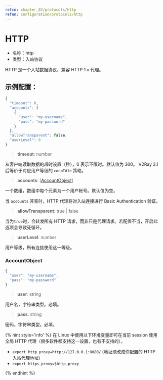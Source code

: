 ```yaml
---
refcn: chapter_02/protocols/http
refen: configuration/protocols/http
---
```


# HTTP

* 名称：http
* 类型：入站协议

HTTP 是一个入站数据协议，兼容 HTTP 1.x 代理。

## 示例配置：

```javascript
{
  "timeout": 0,
  "accounts": [
    {
      "user": "my-username",
      "pass": "my-password"
    }
  ],
  "allowTransparent": false,
  "userLevel": 0
}
```

> **timeout**: number

从客户端读取数据的超时设置（秒），0 表示不限时。默认值为 300。 V2Ray 3.1 后等价于对应用户等级的 `connIdle` 策略。

> **accounts**: \[[AccountObject](#accountobject)\]

一个数组，数组中每个元素为一个用户帐号。默认值为空。

当 `accounts` 非空时，HTTP 代理将对入站连接进行 Basic Authentication 验证。

> **allowTransparent**: true | false

当为`true`时，会转发所有 HTTP 请求，而非只是代理请求。若配置不当，开启此选项会导致死循环。

> **userLevel**: number

用户等级，所有连接使用这一等级。

### AccountObject

```javascript
{
  "user": "my-username",
  "pass": "my-password"
}
```

> **user**: string

用户名，字符串类型。必填。

> **pass**: string

密码，字符串类型。必填。

{% hint style='info' %}
在 Linux 中使用以下环境变量即可在当前 session 使用全局 HTTP 代理（很多软件都支持这一设置，也有不支持的）。

* `export http_proxy=http://127.0.0.1:8080/` (地址须改成你配置的 HTTP 入站代理地址)
* `export https_proxy=$http_proxy`

{% endhint %}
